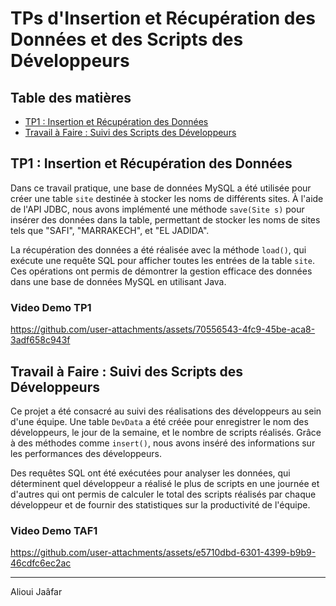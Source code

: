 # TPs d'Insertion et Récupération des Données et des Scripts des Développeurs

## Table des matières
- [TP1 : Insertion et Récupération des Données](#tp1-insertion-et-récupération-des-données)
- [Travail à Faire : Suivi des Scripts des Développeurs](#travail-à-faire-suivi-des-scripts-des-développeurs)

## TP1 : Insertion et Récupération des Données

Dans ce travail pratique, une base de données MySQL a été utilisée pour créer une table `site` destinée à stocker les noms de différents sites. À l'aide de l'API JDBC, nous avons implémenté une méthode `save(Site s)` pour insérer des données dans la table, permettant de stocker les noms de sites tels que "SAFI", "MARRAKECH", et "EL JADIDA". 

La récupération des données a été réalisée avec la méthode `load()`, qui exécute une requête SQL pour afficher toutes les entrées de la table `site`. Ces opérations ont permis de démontrer la gestion efficace des données dans une base de données MySQL en utilisant Java.

### Video Demo TP1


https://github.com/user-attachments/assets/70556543-4fc9-45be-aca8-3adf658c943f


## Travail à Faire : Suivi des Scripts des Développeurs

Ce projet a été consacré au suivi des réalisations des développeurs au sein d'une équipe. Une table `DevData` a été créée pour enregistrer le nom des développeurs, le jour de la semaine, et le nombre de scripts réalisés. Grâce à des méthodes comme `insert()`, nous avons inséré des informations sur les performances des développeurs.

Des requêtes SQL ont été exécutées pour analyser les données, qui déterminent quel développeur a réalisé le plus de scripts en une journée et d'autres qui ont permis de calculer le total des scripts réalisés par chaque développeur et de fournir des statistiques sur la productivité de l'équipe.
### Video Demo TAF1


https://github.com/user-attachments/assets/e5710dbd-6301-4399-b9b9-46cdfc6ec2ac


---

Alioui Jaâfar
